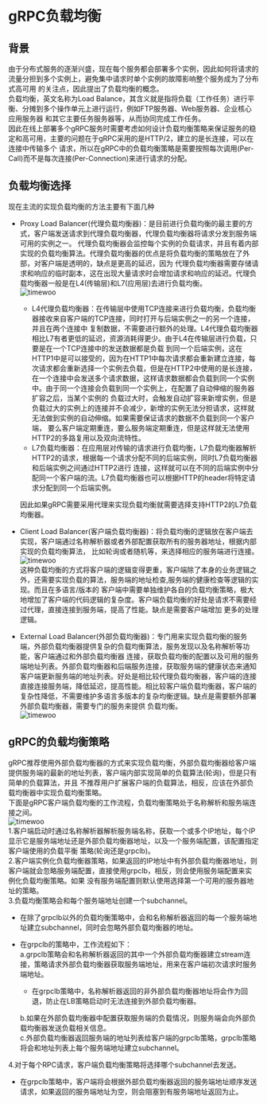 # gRPC负载均衡

## 背景
由于分布式服务的逐渐兴盛，现在每个服务都会部署多个实例，因此如何将请求的流量分担到多个实例上，避免集中请求时单个实例的故障影响整个服务成为了分布式高可用
的关注点，因此提出了负载均衡的概念。  
负载均衡，英文名称为Load Balance，其含义就是指将负载（工作任务）进行平衡、分摊到多个操作单元上进行运行，例如FTP服务器、Web服务器、企业核心应用服务器
和其它主要任务服务器等，从而协同完成工作任务。  
因此在线上部署多个gRPC服务时需要考虑如何设计负载均衡策略来保证服务的稳定和高可用，主要的问题在于gRPC采用的是HTTP/2，建立的是长连接，可以在连接中传输多个
请求，所以在gRPC中的负载均衡策略是需要按照每次调用(Per-Call)而不是每次连接(Per-Connection)来进行请求的分配。

## 负载均衡选择
现在主流的实现负载均衡的方法主要有下面几种
- Proxy Load Balancer(代理负载均衡器)：是目前进行负载均衡的最主要的方式，客户端发送请求到代理负载均衡器，代理负载均衡器将请求分发到服务端可用的实例之一。
代理负载均衡器会监控每个实例的负载请求，并且有着内部实现的负载均衡算法。代理负载均衡器的优点是将负载均衡的策略放在了外部，对客户端是透明的，缺点是更高的延迟，因为
代理负载均衡器需要存储请求和响应的临时副本，这在出现大量请求时会增加请求和响应的延迟。代理负载均衡器一般是在L4(传输层)和L7(应用层)去进行负载均衡。  
![timewoo](https://timewoo.github.io/images/gRPC-proxy_load_balancer.png)
  - L4代理负载均衡器：在传输层中使用TCP连接来进行负载均衡，负载均衡器接收来自客户端的TCP连接，同时打开与后端实例之一的另一个连接，并且在两个连接中
  复制数据，不需要进行额外的处理。L4代理负载均衡器相比L7有者更低的延迟，资源消耗得更少。由于L4在传输层进行负载，只要是在一个TCP连接中的发送数据都是负载
  到同一个后端实例，这在HTTP1中是可以接受的，因为在HTTP1中每次请求都会重新建立连接，每次请求都会重新选择一个实例去负载，但是在HTTP2中使用的是长连接，
  在一个连接中会发送多个请求数据，这样请求数据都会负载到同一个实例中。由于同一个连接会负载到同一个实例上，在配置了自动伸缩的服务器扩容之后，当某个实例的
  负载过大时，会触发自动扩容来新增实例，但是负载过大的实例上的连接并不会减少，新增的实例无法分担请求，这样就无法做到实例的自动伸缩。如果需要保证请求的数据不负载到同一个客户端，
  要么客户端定期重连，要么服务端定期重连，但是这样就无法使用HTTP2的多路复用以及双向流特性。
  - L7负载均衡器：在应用层对传输的请求进行负载均衡，L7负载均衡器解析HTTP2的请求，根据每一个请求分配不同的后端实例，同时L7负载均衡器和后端实例之间通过HTTP2进行
  连接，这样就可以在不同的后端实例中分配同一个客户端的流。L7负载均衡器也可以根据HTTP的header将特定请求分配到同一个后端实例。  
    
  因此如果gRPC需要采用代理来实现负载均衡就需要选择支持HTTP2的L7负载均衡器。
- Client Load Balancer(客户端负载均衡器)：将负载均衡的逻辑放在客户端去实现，客户端通过名称解析器或者外部配置获取所有的服务器地址，根据内部实现的负载均衡算法，
比如轮询或者随机等，来选择相应的服务端进行连接。  
![timewoo](https://timewoo.github.io/images/gRPC-client_load_balancer.png)  
这种负载均衡的方式将客户端的逻辑变得更重，客户端除了本身的业务逻辑之外，还需要实现负载的算法，服务端的地址检查,服务端的健康检查等逻辑的实现。而且在多语言/版本的
客户端中需要单独维护各自的负载均衡策略，极大地增加了客户端的代码逻辑的复杂度。客户端负载均衡的好处是请求不需要经过代理，直接连接到服务端，提高了性能。缺点是需要客户端增加
更多的处理逻辑。
- External Load Balancer(外部负载均衡器)：专门用来实现负载均衡的服务端，外部负载均衡器提供复杂的负载均衡算法，服务发现以及名称解析等功能，客户端通过和外部负载均衡器
连接，获取负载均衡的配置以及可用的服务端地址列表。外部负载均衡器和后端服务连接，获取服务端的健康状态来通知客户端更新服务端的地址列表。好处是相比较代理负载均衡器，客户端的连接
直接连接服务端，降低延迟，提高性能。相比较客户端负载均衡器，客户端的复杂性降低，不需要维护多语言多版本的复杂均衡逻辑。缺点是需要额外部署外部负载均衡器，需要专门的服务来提供
负载均衡。  
![timewoo](https://timewoo.github.io/images/gRPC-external_load_balancer.png)
## gRPC的负载均衡策略
gRPC推荐使用外部负载均衡器的方式来实现负载均衡，外部负载均衡器给客户端提供服务端的最新的地址列表，客户端内部实现简单的负载算法(轮询)，但是只有简单的负载算法，并且
不推荐用户扩展客户端的负载算法，相反，应该在外部负载均衡器中实现负载均衡策略。  
下面是gRPC客户端负载均衡的工作流程，负载均衡策略处于名称解析和服务端连接之间。  
![timewoo](https://timewoo.github.io/images/gRPC-load-balancing.png)  
1.客户端启动时通过名称解析器解析服务端名称，获取一个或多个IP地址，每个IP显示它是服务端地址还是外部负载均衡器地址，以及一个服务端配置，该配置指定客户端使用的负载平衡
策略(轮询还是grpclb)。  
2.客户端实例化负载均衡器策略，如果返回的IP地址中有外部负载均衡器地址，则客户端就会忽略服务端配置，直接使用grpclb，相反，则会使用服务端配置来实例化负载均衡策略。如果
没有服务端配置则默认使用选择第一个可用的服务器地址的策略。  
3.负载均衡策略会和每个服务端地址创建一个subchannel。
- 在除了grpclb以外的负载均衡策略中，会和名称解析器返回的每一个服务端地址建立subchannel，同时会忽略外部负载均衡器的地址。
- 在grpclb的策略中，工作流程如下：  
  a.grpclb策略会和名称解析器返回的其中一个外部负载均衡器建立stream连接，策略请求外部负载均衡器获取服务端地址，用来在客户端初次请求时服务端地址。  
  - 在grpclb策略中，名称解析器返回的非外部负载均衡器地址将会作为回退，防止在LB策略启动时无法连接到外部负载均衡器。  
  
  b.如果在外部负载均衡器中配置获取服务端的负载情况，则服务端会向外部负载均衡器发送负载相关信息。  
  c.外部负载均衡器返回服务端的地址列表给客户端的grpclb策略，grpclb策略将会和地址列表上每个服务端地址建立subchannel。
  
4.对于每个RPC请求，客户端负载均衡策略将选择哪个subchannel去发送。
  - 在grpclb策略中，客户端将会根据外部负载均衡器返回的服务端地址顺序发送请求，如果返回的服务端地址为空，则会阻塞到有服务端地址返回为止。
